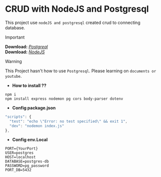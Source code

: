 # CRUD with NodeJS and Postgresql

This project use `nodeJS and postgresql` created crud to connecting database.

> [!IMPORTANT]
> **Download:** *[Postgreql](https://www.postgresql.org/download/)* <br />
> **Download:** *[NodeJS](https://nodejs.org/en/download/)*

> [!WARNING]
> This Project hasn't how to use `Postgresql`. Please learning on `documents or youtube`.

- **How to install ??**
```
npm i
npm install express nodemon pg cors body-parser dotenv
```

- **Config package.json**

```js
"scripts": {
  "test": "echo \"Error: no test specified\" && exit 1",
  "dev": "nodemon index.js"
},
```

- **Config env.Local**
```
PORT={YourPort}
USER=postgres
HOST=localhost
DATABASE=postgres-db
PASSWORD=pg_password
PORT_DB=5432
```
